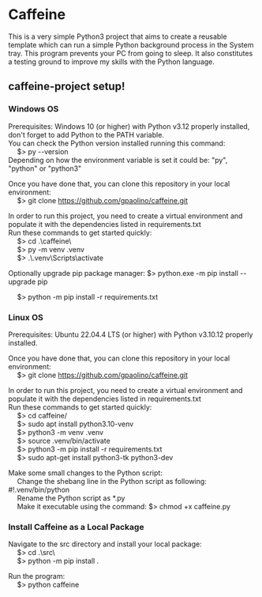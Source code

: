 # Caffeine
This is a very simple Python3 project that aims to create a reusable template which can run a simple Python background process in the System tray.
This program prevents your PC from going to sleep. It also constitutes a testing ground to improve my skills with the Python language.

## caffeine-project setup!

### Windows OS
Prerequisites: Windows 10 (or higher) with Python v3.12 properly installed, don't forget to add Python to the PATH variable. <br/>
You can check the Python version installed running this command: <br/>
&emsp; $> py --version <br/>
Depending on how the environment variable is set it could be: "py", "python" or "python3" <br/>

Once you have done that, you can clone this repository in your local environment: <br/>
&emsp; $> git clone https://github.com/gpaolino/caffeine.git

In order to run this project, you need to create a virtual environment and populate it with the dependencies listed in requirements.txt <br/>
Run these commands to get started quickly: <br/>
&emsp; $> cd .\caffeine\ <br/>
&emsp; $> py -m venv .venv <br/>
&emsp; $> .\\.venv\Scripts\activate <br/>

Optionally upgrade pip package manager: $> python.exe -m pip install --upgrade pip <br/>

&emsp; $> python -m pip install -r requirements.txt <br/>

### Linux OS
Prerequisites: Ubuntu 22.04.4 LTS (or higher) with Python v3.10.12 properly installed.

Once you have done that, you can clone this repository in your local environment: <br/>
&emsp; $> git clone https://github.com/gpaolino/caffeine.git

In order to run this project, you need to create a virtual environment and populate it with the dependencies listed in requirements.txt <br/>
Run these commands to get started quickly: <br/>
&emsp; $> cd caffeine/ <br/>
&emsp; $> sudo apt install python3.10-venv <br/>
&emsp; $> python3 -m venv .venv <br/>
&emsp; $> source .venv/bin/activate <br/>
&emsp; $> python3 -m pip install -r requirements.txt <br/>
&emsp; $> sudo apt-get install python3-tk python3-dev <br/>

Make some small changes to the Python script: <br/>
&emsp; Change the shebang line in the Python script as following: #!.venv/bin/python <br/>
&emsp; Rename the Python script as *.py <br/>
&emsp; Make it executable using the command: $> chmod +x caffeine.py <br/>

### Install Caffeine as a Local Package
Navigate to the src directory and install your local package: <br/>
&emsp; $> cd .\src\ <br/>
&emsp; $> python -m pip install . <br/>

Run the program: <br/>
&emsp; $> python caffeine <br/>


